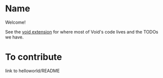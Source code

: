 # Name


Welcome!

See the [void extension](https://github.com/andrewpareles/void/tree/main/extensions/void) for where most of Void's code lives and the TODOs we have.

# To contribute

link to helloworld/README



